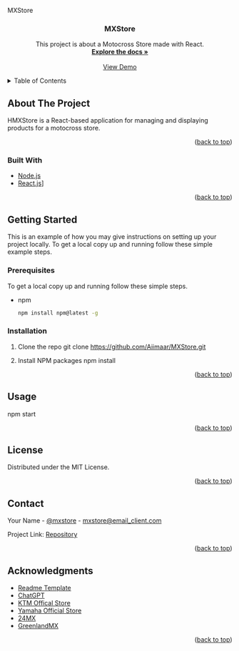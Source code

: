 <!-- Improved compatibility of back to top link: See: https://github.com/othneildrew/Best-README-Template/pull/73 -->
<a name="readme-top">MXStore</a>
<!--
*** Thanks for checking out the Best-README-Template. If you have a suggestion
*** that would make this better, please fork the repo and create a pull request
*** or simply open an issue with the tag "enhancement".
*** Don't forget to give the project a star!
*** Thanks again! Now go create something AMAZING! :D
-->



<!-- PROJECT SHIELDS -->
<!--
*** I'm using markdown "reference style" links for readability.
*** Reference links are enclosed in brackets [ ] instead of parentheses ( ).
*** See the bottom of this document for the declaration of the reference variables
*** for contributors-url, forks-url, etc. This is an optional, concise syntax you may use.
*** https://www.markdownguide.org/basic-syntax/#reference-style-links
-->

<h3 align="center">MXStore</h3>

  <p align="center">
    This project is about a Motocross Store made with React.
    <br />
    <a href="[https://github.com/github_username/repo_name](https://github.com/Aiimaar/MXStore)"><strong>Explore the docs »</strong></a>
    <br />
    <br />
    <a href="[https://github.com/github_username/repo_name](https://github.com/Aiimaar/MXStore)">View Demo</a>
</div>



<!-- TABLE OF CONTENTS -->
<details>
  <summary>Table of Contents</summary>
  <ol>
    <li>
      <a href="#about-the-project">Motocross Store</a>
      <ul>
        <li><a href="#built-with">Built With React</a></li>
      </ul>
    </li>
    <li>
      <a href="#getting-started">Getting Started</a>
      <ul>
        <li><a href="#prerequisites">Prerequisites</a></li>
        <li><a href="#installation">Installation</a></li>
      </ul>
    </li>
    <li><a href="#usage">Usage</a></li>
    <li><a href="#roadmap">Roadmap</a></li>
    <li><a href="#contributing">Contributing</a></li>
    <li><a href="#license">License</a></li>
    <li><a href="#contact">Contact</a></li>
    <li><a href="#acknowledgments">Acknowledgments</a></li>
  </ol>
</details>



<!-- ABOUT THE PROJECT -->
## About The Project

HMXStore is a React-based application for managing and displaying products for a motocross store.
<p align="right">(<a href="#readme-top">back to top</a>)</p>



### Built With

* [Node.js](https://nodejs.org/en)
* [React.js](https://es.react.dev/)]

<p align="right">(<a href="#readme-top">back to top</a>)</p>



<!-- GETTING STARTED -->
## Getting Started

This is an example of how you may give instructions on setting up your project locally.
To get a local copy up and running follow these simple example steps.

### Prerequisites

To get a local copy up and running follow these simple steps.
* npm
  ```sh
  npm install npm@latest -g
  ```

### Installation
1. Clone the repo
  git clone https://github.com/Aiimaar/MXStore.git

2. Install NPM packages
   npm install

<p align="right">(<a href="#readme-top">back to top</a>)</p>



<!-- USAGE EXAMPLES -->
## Usage
npm start

<p align="right">(<a href="#readme-top">back to top</a>)</p>


<!-- LICENSE -->
## License

Distributed under the MIT License.

<p align="right">(<a href="#readme-top">back to top</a>)</p>



<!-- CONTACT -->
## Contact

Your Name - [@mxstore](https://twitter.com/MXStore) - mxstore@email_client.com

Project Link: [Repository]([https://github.com/github_username/repo_name](https://github.com/Aiimaar/MXStore))

<p align="right">(<a href="#readme-top">back to top</a>)</p>



<!-- ACKNOWLEDGMENTS -->
## Acknowledgments

* [Readme Template](Best-README-Template)
* [ChatGPT](https://chat.openai.com/)
* [KTM Offical Store](https://ktm.com)
* [Yamaha Official Store](https://yamaha.com)
* [24MX](https://24mx.es)
* [GreenlandMX](https://greenlandmx.es)

<p align="right">(<a href="#readme-top">back to top</a>)</p>
